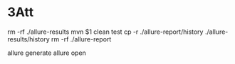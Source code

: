# 3Att
rm -rf ./allure-results
mvn $1 clean test
cp -r ./allure-report/history ./allure-results/history
rm -rf ./allure-report

allure generate
allure open
